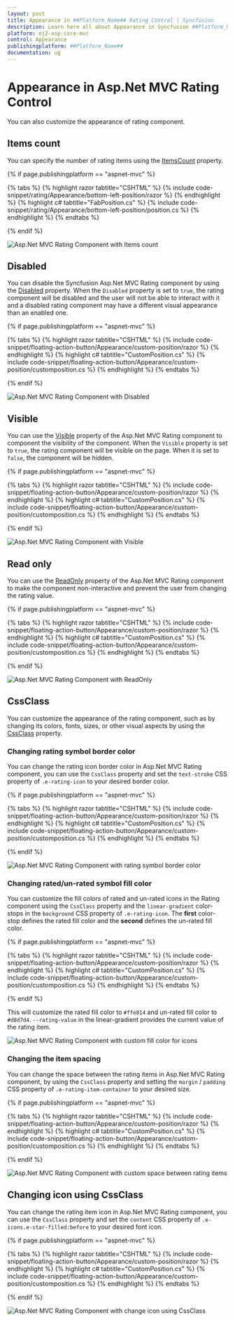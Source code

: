 ```yaml
---
layout: post
title: Appearance in ##Platform_Name## Rating Control | Syncfusion
description: Learn here all about Appearance in Syncfusion ##Platform_Name## Rating control of Syncfusion Essential JS 2 and more.
platform: ej2-asp-core-mvc
control: Appearance
publishingplatform: ##Platform_Name##
documentation: ug
---
```


# Appearance in Asp.Net MVC Rating Control

You can also customize the appearance of rating component.

## Items count

You can specify the number of rating items using the [ItemsCount](https://help.syncfusion.com/cr/aspnetmvc-js2/Syncfusion.EJ2.Inputs.Rating.html#Syncfusion_EJ2_Inputs_Rating_ItemsCount) property.

{% if page.publishingplatform == "aspnet-mvc" %}

{% tabs %}
{% highlight razor tabtitle="CSHTML" %}
{% include code-snippet/rating/Appearance/bottom-left-position/razor %}
{% endhighlight %}
{% highlight c# tabtitle="FabPosition.cs" %}
{% include code-snippet/rating/Appearance/bottom-left-position/position.cs %}
{% endhighlight %}
{% endtabs %}

{% endif %}

![Asp.Net MVC Rating Component with Items count](images/rating-items-count.png)

## Disabled

You can disable the Syncfusion Asp.Net MVC Rating component by using the [Disabled](https://help.syncfusion.com/cr/aspnetmvc-js2/Syncfusion.EJ2.Inputs.Rating.html#Syncfusion_EJ2_Inputs_Rating_Disabled) property. When the `Disabled` property is set to `true`, the rating component will be disabled and the user will not be able to interact with it and a disabled rating component may have a different visual appearance than an enabled one.

{% if page.publishingplatform == "aspnet-mvc" %}

{% tabs %}
{% highlight razor tabtitle="CSHTML" %}
{% include code-snippet/floating-action-button/Appearance/custom-position/razor %}
{% endhighlight %}
{% highlight c# tabtitle="CustomPosition.cs" %}
{% include code-snippet/floating-action-button/Appearance/custom-position/customposition.cs %}
{% endhighlight %}
{% endtabs %}

{% endif %}

![Asp.Net MVC Rating Component with Disabled](images/rating-disabled.png)

## Visible

You can use the [Visible](https://help.syncfusion.com/cr/aspnetmvc-js2/Syncfusion.EJ2.Inputs.Rating.html#Syncfusion_EJ2_Inputs_Rating_Visible) property of the Asp.Net MVC Rating component to component the visibility of the component. When the `Visible` property is set to `true`, the rating component will be visible on the page. When it is set to `false`, the component will be hidden.

{% if page.publishingplatform == "aspnet-mvc" %}

{% tabs %}
{% highlight razor tabtitle="CSHTML" %}
{% include code-snippet/floating-action-button/Appearance/custom-position/razor %}
{% endhighlight %}
{% highlight c# tabtitle="CustomPosition.cs" %}
{% include code-snippet/floating-action-button/Appearance/custom-position/customposition.cs %}
{% endhighlight %}
{% endtabs %}

{% endif %}

![Asp.Net MVC Rating Component with Visible](images/rating-full-precision.png)

## Read only

You can use the [ReadOnly](https://help.syncfusion.com/cr/aspnetmvc-js2/Syncfusion.EJ2.Inputs.Rating.html#Syncfusion_EJ2_Inputs_Rating_ReadOnly) property of the Asp.Net MVC Rating component to make the component non-interactive and prevent the user from changing the rating value.

{% if page.publishingplatform == "aspnet-mvc" %}

{% tabs %}
{% highlight razor tabtitle="CSHTML" %}
{% include code-snippet/floating-action-button/Appearance/custom-position/razor %}
{% endhighlight %}
{% highlight c# tabtitle="CustomPosition.cs" %}
{% include code-snippet/floating-action-button/Appearance/custom-position/customposition.cs %}
{% endhighlight %}
{% endtabs %}

{% endif %}

![Asp.Net MVC Rating Component with ReadOnly](images/rating-full-precision.png)

## CssClass

You can customize the appearance of the rating component, such as by changing its colors, fonts, sizes, or other visual aspects by using the [CssClass](https://help.syncfusion.com/cr/aspnetmvc-js2/Syncfusion.EJ2.Inputs.Rating.html#Syncfusion_EJ2_Inputs_Rating_CssClass) property. 

### Changing rating symbol border color

You can change the rating icon border color in Asp.Net MVC Rating component, you can use the `CssClass` property and set the `text-stroke` CSS property of `.e-rating-icon` to your desired border color.

{% if page.publishingplatform == "aspnet-mvc" %}

{% tabs %}
{% highlight razor tabtitle="CSHTML" %}
{% include code-snippet/floating-action-button/Appearance/custom-position/razor %}
{% endhighlight %}
{% highlight c# tabtitle="CustomPosition.cs" %}
{% include code-snippet/floating-action-button/Appearance/custom-position/customposition.cs %}
{% endhighlight %}
{% endtabs %}

{% endif %}

![Asp.Net MVC Rating Component with rating symbol border color](images/rating-border-color.png)

### Changing rated/un-rated symbol fill color 

You can customize the fill colors of rated and un-rated icons in the Rating component using the `CssClass` property and the `linear-gradient` color-stops in the `background` CSS property of `.e-rating-icon`. The **first** color-stop defines the rated fill color and the **second** defines the un-rated fill color.

{% if page.publishingplatform == "aspnet-mvc" %}

{% tabs %}
{% highlight razor tabtitle="CSHTML" %}
{% include code-snippet/floating-action-button/Appearance/custom-position/razor %}
{% endhighlight %}
{% highlight c# tabtitle="CustomPosition.cs" %}
{% include code-snippet/floating-action-button/Appearance/custom-position/customposition.cs %}
{% endhighlight %}
{% endtabs %}

{% endif %}

This will customize the rated fill color to `#ffe814` and un-rated fill color to `#d8d7d4`. `--rating-value` in the linear-gradient provides the current value of the rating item.

![Asp.Net MVC Rating Component with custom fill color for icons](images/rating-fill-color.png)

### Changing the item spacing

You can change the space between the rating items in Asp.Net MVC Rating component, by using the `CssClass` property and setting the `margin` / `padding` CSS property of `.e-rating-item-container` to your desired size. 

{% if page.publishingplatform == "aspnet-mvc" %}

{% tabs %}
{% highlight razor tabtitle="CSHTML" %}
{% include code-snippet/floating-action-button/Appearance/custom-position/razor %}
{% endhighlight %}
{% highlight c# tabtitle="CustomPosition.cs" %}
{% include code-snippet/floating-action-button/Appearance/custom-position/customposition.cs %}
{% endhighlight %}
{% endtabs %}

{% endif %}

![Asp.Net MVC Rating Component with custom space between rating items](images/rating-custom-space.png)

## Changing icon using CssClass

You can change the rating item icon in Asp.Net MVC Rating component, you can use the `CssClass` property and set the `content` CSS property of `.e-icons.e-star-filled:before` to your desired font icon.

{% if page.publishingplatform == "aspnet-mvc" %}

{% tabs %}
{% highlight razor tabtitle="CSHTML" %}
{% include code-snippet/floating-action-button/Appearance/custom-position/razor %}
{% endhighlight %}
{% highlight c# tabtitle="CustomPosition.cs" %}
{% include code-snippet/floating-action-button/Appearance/custom-position/customposition.cs %}
{% endhighlight %}
{% endtabs %}

{% endif %}

![Asp.Net MVC Rating Component with change icon using CssClass](images/rating-cssclass-icon.png)